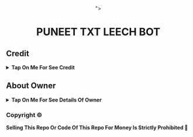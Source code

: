 <p align="center">">
</p>
<h1 align="center">
  PUNEET TXT LEECH BOT 
</h1>



## Credit

<b><details><summary>Tap On Me For See Credit</summary>

💝 Credit Goes To  So Don't Forgot To Give Credit

💖 And Thank You So Much To All Who Help In This Journey 💕

Copyright ©️ PUNEET PARASHAR

</b>
</details>

## About Owner 

<b><details><summary>Tap On Me For See Details Of Owner</summary>

- YouTube Channel :
- Telegram Channel : 
- Contact Link 
- Instagram Id LinK

</b>
</details>


### Copyright ©️ 

<b>Selling This Repo Or Code Of This Repo For Money Is Strictly Prohibited 🚫</b>

